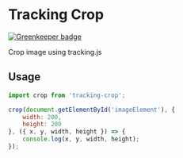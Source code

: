 # Tracking Crop

[![Greenkeeper badge](https://badges.greenkeeper.io/xcatliu/tracking-crop.svg)](https://greenkeeper.io/)


Crop image using tracking.js

## Usage

```js
import crop from 'tracking-crop';

crop(document.getElementById('imageElement'), {
    width: 200,
    height: 200
}, ({ x, y, width, height }) => {
    console.log(x, y, width, height);
});
```
